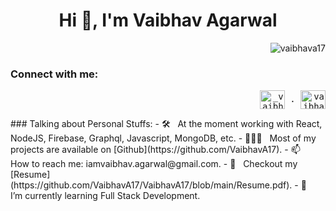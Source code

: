 <h1 align="center">Hi 👋, I'm Vaibhav Agarwal</h1>
<p align="right"> <img src="https://komarev.com/ghpvc/?username=maithrivh&label=Profile%20views&color=0e75b6&style=flat" alt="vaibhava17" /> </p>
<h3 align="left">Connect with me:</h3>
<p align="right">
  <samp>
    <a href="https://twitter.com/_vaibhava__" target="blank"><img align="center" src="https://raw.githubusercontent.com/rahuldkjain/github-profile-readme-generator/master/src/images/icons/Social/twitter.svg" alt="_vaibhava__" height="30" width="40" /></a> . 
    <a href="https://www.linkedin.com/in/vaibhav98a/" target="blank"><img align="center" src="https://raw.githubusercontent.com/rahuldkjain/github-profile-readme-generator/master/src/images/icons/Social/linked-in-alt.svg" alt="vaibhav98a" height="30" width="40" /></a>
  </samp>
</p>
### Talking about Personal Stuffs:
- 🛠 &nbsp; At the moment working with React, NodeJS, Firebase, Graphql, Javascript, MongoDB, etc.
- 👨🏻‍💻 &nbsp; Most of my projects are available on [Github](https://github.com/VaibhavA17).
- 📫 &nbsp; How to reach me: iamvaibhav.agarwal@gmail.com.
- 📝 &nbsp; Checkout my [Resume](https://github.com/VaibhavA17/VaibhavA17/blob/main/Resume.pdf).
- 🚀 &nbsp; I’m currently learning Full Stack Development.
